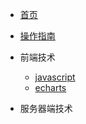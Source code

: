 - [首页](/README)

* [操作指南](guide)

* 前端技术
	* [javascript](01/javascript/)
	* [echarts](01/echarts/)

* 服务器端技术
